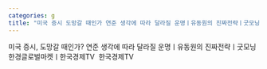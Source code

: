 ```yaml
---
categories: g
title: "미국 증시 도망갈 때인가 연준 생각에 따라 달라질 운명ㅣ유동원의 진짜전략ㅣ굿모닝한경글로벌마켓ㅣ한국경제TV  한국경제TV"
---
```

미국 증시, 도망갈 때인가? 연준 생각에 따라 달라질 운명ㅣ유동원의 진짜전략ㅣ굿모닝한경글로벌마켓ㅣ한국경제TV&nbsp;&nbsp;한국경제TV